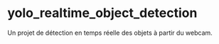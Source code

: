 # yolo_realtime_object_detection
Un projet de détection en temps réelle des objets à partir du webcam.
